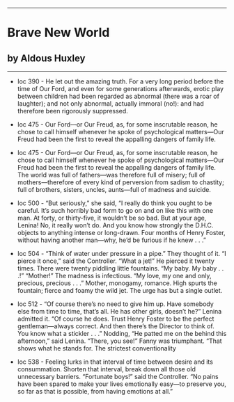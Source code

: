 
---
#  Brave New World
## by Aldous Huxley
---

 - loc 390 - He let out the amazing truth. For a very long period before the time of Our Ford, and even for some generations afterwards, erotic play between children had been regarded as abnormal (there was a roar of laughter); and not only abnormal, actually immoral (no!): and had therefore been rigorously suppressed.

 - loc 475 - Our Ford—or Our Freud, as, for some inscrutable reason, he chose to call himself whenever he spoke of psychological matters—Our Freud had been the first to reveal the appalling dangers of family life.

 - loc 475 - Our Ford—or Our Freud, as, for some inscrutable reason, he chose to call himself whenever he spoke of psychological matters—Our Freud had been the first to reveal the appalling dangers of family life. The world was full of fathers—was therefore full of misery; full of mothers—therefore of every kind of perversion from sadism to chastity; full of brothers, sisters, uncles, aunts—full of madness and suicide.

 - loc 500 - “But seriously,” she said, “I really do think you ought to be careful. It’s such horribly bad form to go on and on like this with one man. At forty, or thirty-five, it wouldn’t be so bad. But at your age, Lenina! No, it really won’t do. And you know how strongly the D.H.C. objects to anything intense or long-drawn. Four months of Henry Foster, without having another man—why, he’d be furious if he knew . . .”

 - loc 504 - “Think of water under pressure in a pipe.” They thought of it. “I pierce it once,” said the Controller. “What a jet!” He pierced it twenty times. There were twenty piddling little fountains. “My baby. My baby . . .!” “Mother!” The madness is infectious. “My love, my one and only, precious, precious . . .” Mother, monogamy, romance. High spurts the fountain; fierce and foamy the wild jet. The urge has but a single outlet.

 - loc 512 - “Of course there’s no need to give him up. Have somebody else from time to time, that’s all. He has other girls, doesn’t he?” Lenina admitted it. “Of course he does. Trust Henry Foster to be the perfect gentleman—always correct. And then there’s the Director to think of. You know what a stickler . . .” Nodding, “He patted me on the behind this afternoon,” said Lenina. “There, you see!” Fanny was triumphant. “That shows what he stands for. The strictest conventionality

 - loc 538 - Feeling lurks in that interval of time between desire and its consummation. Shorten that interval, break down all those old unnecessary barriers. “Fortunate boys!” said the Controller. “No pains have been spared to make your lives emotionally easy—to preserve you, so far as that is possible, from having emotions at all.”

